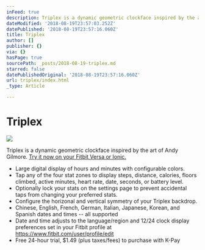 ```yaml
---
inFeed: true
description: Triplex is a dynamic geometric clockface inspired by the art of Andy Gilmore.
dateModified: '2018-08-19T23:57:03.252Z'
datePublished: '2018-08-19T23:57:16.060Z'
title: Triplex
author: []
publisher: {}
via: {}
hasPage: true
sourcePath: _posts/2018-08-19-triplex.md
starred: false
datePublishedOriginal: '2018-08-19T23:57:16.060Z'
url: triplex/index.html
_type: Article

---
```

# Triplex
![](https://the-grid-user-content.s3-us-west-2.amazonaws.com/bea50b66-8bf4-489a-a72a-0af12b6ca11a.png)

Triplex is a dynamic geometric clockface inspired by the art of Andy Gilmore.
[Try it now on your Fitbit Versa or Ionic.][0]

* Large digital display of hours and minutes with configurable colors.
* Tap any of the four stat zones to display steps, distance, calories, floors climbed, active minutes, heart rate, date, seconds, or battery level.
* Optionally lock your stats on the settings page to prevent accidental taps from changing your preferred stats.
* Configure the horizonal and vertical symmetry of your Triplex backdrop.
* Chinese, English, French, German, Italian, Japanese, Korean, and Spanish dates and times -- all supported
* Date and time adjusts to the language/region and 12/24 clock display preferences set in your Fitbit profile at https://www.fitbit.com/user/profile/edit
* Free 24-hour trial, $1.49 (plus taxes/fees) to purchase with K-Pay

[0]: https://gam.fitbit.com/gallery/clock/e59a4433-d4f5-415c-84c1-115a778a4be7